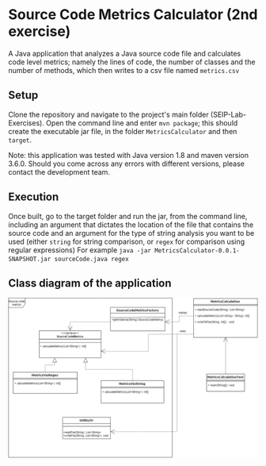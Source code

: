 # Source Code Metrics Calculator (2nd exercise) 

A Java application that analyzes a Java source code file and calculates code level metrics; namely the lines of code, the number of classes and the number of methods, which then writes to a csv file named `metrics.csv`

## Setup

Clone the repository and navigate to the project's main folder (SEIP-Lab-Exercises). Open the command line and enter `mvn package`; this should create the executable jar file, in the folder `MetricsCalculator` and then `target`.

Note: this application was tested with Java version 1.8 and maven version 3.6.0. Should you come across any errors with different versions, please contact the development team.

## Execution
Once built, go to the target folder and run the jar, from the command line, including an argument that dictates the location of the file that contains the source code and an argument for the type of string analysis you want to be used (either `string` for string comparison, or `regex` for comparison using regular expressions)
For example `java -jar MetricsCalculator-0.0.1-SNAPSHOT.jar sourceCode.java regex`

## Class diagram of the application

![Class diagram](../images/class_diagram.png)
